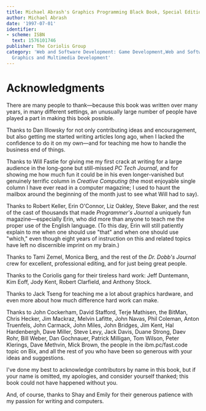 ```yaml
---
title: Michael Abrash's Graphics Programming Black Book, Special Edition
author: Michael Abrash
date: '1997-07-01'
identifier:
- scheme: ISBN
  text: 1576101746
publisher: The Coriolis Group
category: 'Web and Software Development: Game Development,Web and Software Development:
  Graphics and Multimedia Development'
---
```


# Acknowledgments

There are many people to thank—because this book was written over many
years, in many different settings, an unusually large number of people
have played a part in making this book possible.

Thanks to Dan Illowsky
for not only contributing ideas and encouragement, but also getting me
started writing articles long ago, when I lacked the confidence to do it
on my own—and for teaching me how to handle the business end of things.

Thanks to Will Fastie for giving me my first crack at writing for a
large audience in the long-gone but still-missed *PC Tech Journal*, and
for showing me how much fun it could be in his even longer-vanished but
genuinely terrific column in *Creative Computing* (the most enjoyable
single column I have ever read in a computer magazine; I used to haunt
the mailbox around the beginning of the month just to see what Will had
to say).

Thanks to Robert Keller, Erin O'Connor, Liz Oakley, Steve
Baker, and the rest of the cast of thousands that made *Programmer's
Journal* a uniquely fun magazine—especially Erin, who did more than
anyone to teach me the proper use of the English language. (To this day,
Erin will still patiently explain to me when one should use "that" and
when one should use "which," even though eight years of instruction on
this and related topics have left no discernible imprint on my brain.)

Thanks to Tami Zemel, Monica Berg, and the rest of the *Dr. Dobb's
Journal* crew for excellent, professional editing, and for just being
great people.

Thanks to the Coriolis gang for their tireless hard work:
Jeff Duntemann, Kim Eoff, Jody Kent, Robert Clarfield, and Anthony
Stock.

Thanks to Jack Tseng for teaching me a lot about graphics
hardware, and even more about how much difference hard work can make.

Thanks to John Cockerham, David Stafford, Terje Mathisen, the BitMan,
Chris Hecker, Jim Mackraz, Melvin Lafitte, John Navas, Phil Coleman,
Anton Truenfels, John Carmack, John Miles, John Bridges, Jim Kent, Hal
Hardenbergh, Dave Miller, Steve Levy, Jack Davis, Duane Strong, Daev
Rohr, Bill Weber, Dan Gochnauer, Patrick Milligan, Tom Wilson, Peter
Klerings, Dave Methvin, Mick Brown, the people in the ibm.pc/fast.code
topic on Bix, and all the rest of you who have been so generous with
your ideas and suggestions.

I've done my best to acknowledge
contributors by name in this book, but if your name is omitted, my
apologies, and consider yourself thanked; this book could not have
happened without you.

And, of course, thanks to Shay and Emily for their
generous patience with my passion for writing and computers.
